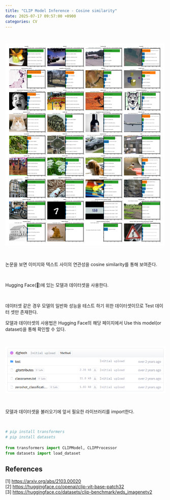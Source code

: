 ```yaml
---
title: "CLIP Model Inference - Cosine similarity"
date: 2025-07-17 09:57:00 +0900
categories: CV
---
```


&nbsp;

![cosine similarity from paper](assets\img\2025-07-17\cosine_similarity_from_paper.png)

<br>

논문을 보면 이미지와 텍스트 사이의 연관성을 cosine similarity를 통해 보여준다.

<br>

Hugging Face(🤗)에 있는 모델과 데이터셋을 사용한다.

<br>

데이터셋 같은 경우 모델의 일반화 성능을 테스트 하기 위한 데이터셋이므로 Test 데이터 셋만 존재한다.


모델과 데이터셋의 사용법은 Hugging Face의 해당 페이지에서 Use this model(or dataset)을 통해 확인할 수 있다.

<br>

![wds_imagenetv2](assets\img\2025-07-17\wds_imagenetv2.png)

<br>

모델과 데이터셋을 불러오기에 앞서 필요한 라이브러리를 import한다.

<br>

```python
# pip install transformers
# pip install datasets

from transformers import CLIPModel, CLIPProcessor
from datasets import load_dataset
```

<!-- 
<br>

`CLIPModel`은 우리가 사용하고자 하는 CLIP 모델이다. `CLIPProcessor`는 데이터셋의 이미지와 텍스트를 CLIP 모델의 입력 형태로 가공한다. 가공된 데이터를 CLIP 모델에 입력하면 임베딩 스페이스 상에서 어떤 벡터 형태로 나타나는지 알 수 있다.

<br>

아래의 코드를 통해 모델과 데이터셋을 불러온다.

<br>

```python
# Load Model
model = CLIPModel.from_pretrained("openai/clip-vit-base-patch32")
processor = CLIPProcessor.from_pretrained("openai/clip-vit-base-patch32")

# Load Dataset
dataset = load_dataset("clip-benchmark/wds_imagenetv2")
test_dataset = dataset["test"]
```

<br>

`from_pretrained` 함수를 통해 Hugging Face에 있는 모델을 불러온다. 모델의 인퍼런스를 위한 `test` 데이터셋을 가져온다. 모델과 데이터셋 이름은 Huggine Face 페이지에서 복사/붙여넣는다.

<br>

다음은 이미지 데이터와 텍스트 데이터를 각각 임베딩 벡터로 만든다.

<br>

```python
sample_size = 10
subset = test_dataset.shuffle().select(range(sample_size))
images = list(subset["webp"])

cls2label = open("classnames.txt", "r").readlines()
label_texts = [cls2label[sub].rstrip() for sub in subset["cls"]]

with torch.no_grad():
    image_embeddings = model.get_image_features(pixel_values=inputs_image["pixel_values"])
    text_embeddings = model.get_text_features(input_ids=inputs_text["input_ids"], attention_mask=inputs_text["attention_mask"])
```

<br>

이미지 임베딩과 텍스트 임베딩을 각각 크기가 1인 벡터로 변환한 다음 cosine similarity를 계산한다.

<br>

```python
image_embeddings = image_embeddings / image_embeddings.norm(dim=-1, keepdim=True)
text_embeddings = text_embeddings / text_embeddings.norm(dim=-1, keepdim=True)

similarity_matrix = cosine_similarity(image_embeddings.cpu().numpy(), text_embeddings.cpu().numpy())
```

<br>

![cosine similarity](assets\img\2025-07-17\cosine_similarity.png)

<br>

앞서 랜덤하게 선택한 10장의 이미지와 텍스트 사이의 연관성, cosine similarity를 히트맵으로 나타냈다. 연관성이 높을수록 빨갛게 표현된다.대각선 부분이 정답이라고 할 수 있다. 이미지와 텍스트의 similarity가 높은 것들이 대각선에 위치한다.

<br>

이러한 방법을 통해 CLIP 모델이 classification을 잘 수행했는지 판단할 수 있다.


<br>

--- -->

## References

[1] <https://arxiv.org/abs/2103.00020>  
[2] <https://huggingface.co/openai/clip-vit-base-patch32>  
[3] <https://huggingface.co/datasets/clip-benchmark/wds_imagenetv2>  

&nbsp;